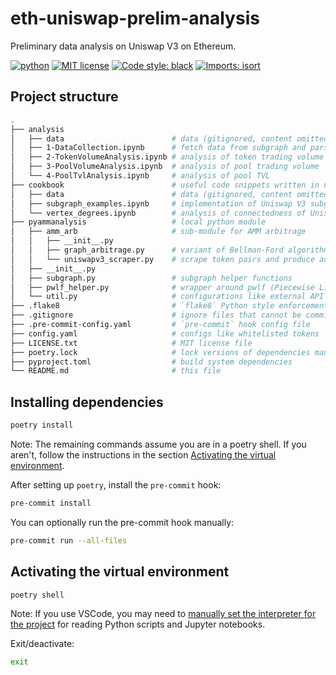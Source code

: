# eth-uniswap-prelim-analysis
Preliminary data analysis on Uniswap V3 on Ethereum.

<!-- buttons -->
[![python](https://img.shields.io/badge/python-v3-brightgreen.svg)](https://www.python.org/)
[![MIT license](https://img.shields.io/badge/license-MIT-brightgreen.svg)](https://opensource.org/licenses/MIT)
[![Code style: black](https://img.shields.io/badge/code%20style-black-000000.svg)](https://github.com/psf/black)
[![Imports: isort](https://img.shields.io/badge/%20imports-isort-%231674b1?style=flat&labelColor=ef8336)](https://pycqa.github.io/isort/)

## Project structure
```bash
.
├── analysis
│   ├── data                        # data (gitignored, content omitted)
│   ├── 1-DataCollection.ipynb      # fetch data from subgraph and parse as DataFrames
│   ├── 2-TokenVolumeAnalysis.ipynb # analysis of token trading volume
│   ├── 3-PoolVolumeAnalysis.ipynb  # analysis of pool trading volume
│   └── 4-PoolTvlAnalysis.ipynb     # analysis of pool TVL
├── cookbook                        # useful code snippets written in notebooks
│   ├── data                        # data (gitignored, content omitted)
│   ├── subgraph_examples.ipynb     # implementation of Uniswap V3 subgraph tutorial
│   └── vertex_degrees.ipynb        # analysis of connectedness of Uniswap V3 tokens
├── pyammanalysis                   # local python module
│   ├── amm_arb                     # sub-module for AMM arbitrage
│   │   ├── __init__.py
│   │   ├── graph_arbitrage.py      # variant of Bellman-Ford algorithm to find arbitrage
│   │   └── uniswapv3_scraper.py    # scrape token pairs and produce adjacency list
│   ├── __init__.py
│   ├── subgraph.py                 # subgraph helper functions
│   ├── pwlf_helper.py              # wrapper around pwlf (Piecewise Linear Fit) package
│   └── util.py                     # configurations like external API URL
├── .flake8                         # `flake8` Python style enforcement config file
├── .gitignore                      # ignore files that cannot be committed to Git
├── .pre-commit-config.yaml         # `pre-commit` hook config file
├── config.yaml                     # configs like whitelisted tokens
├── LICENSE.txt                     # MIT license file
├── poetry.lock                     # lock versions of dependencies managed by poetry
├── pyproject.toml                  # build system dependencies
└── README.md                       # this file
```

## Installing dependencies
```bash
poetry install
```
Note: The remaining commands assume you are in a poetry shell. If you aren't, follow the instructions in the section [Activating the virtual environment](#activating-the-virtual-environment).

After setting up `poetry`, install the `pre-commit` hook:
```bash
pre-commit install
```

You can optionally run the pre-commit hook manually:
```bash
pre-commit run --all-files
```

## Activating the virtual environment
```bash
poetry shell
```
Note: If you use VSCode, you may need to [manually set the interpreter for the project](https://code.visualstudio.com/docs/python/environments#_manually-specify-an-interpreter) for reading Python scripts and Jupyter notebooks.

Exit/deactivate:
```bash
exit
```
